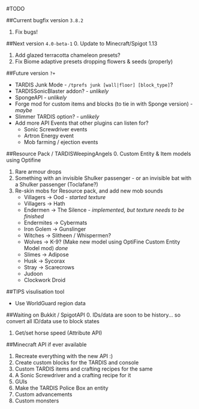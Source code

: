 #TODO

##Current bugfix version `3.8.2`
1. Fix bugs!

##Next version `4.0-beta-1`
0. Update to Minecraft/Spigot 1.13
1. Add glazed terracotta chameleon presets?
2. Fix Biome adaptive presets dropping flowers & seeds (properly)

##Future version `?+`
* TARDIS Junk Mode - `/tprefs junk [wall|floor] [block_type]`?
* TARDISSonicBlaster addon? - _unlikely_
* SpongeAPI - _unlikely_
* Forge mod for custom items and blocks (to tie in with Sponge version) - _maybe_
* Slimmer TARDIS option? - _unlikely_
* Add more API Events that other plugins can listen for?
   * Sonic Screwdriver events
   * Artron Energy event
   * Mob farming / ejection events

##Resource Pack / TARDISWeepingAngels
0. Custom Entity & Item models using Optifine
1. Rare armour drops
2. Something with an invisible Shulker passenger - or an invisible bat with a Shulker passenger (Toclafane?)
3. Re-skin mobs for Resource pack, and add new mob sounds
   * Villagers -> Ood - _started texture_
   * Villagers -> Hath
   * Endermen -> The Silence - _implemented, but texture needs to be finished_
   * Endermites -> Cybermats
   * Iron Golem -> Gunslinger
   * Witches -> Slitheen / Whispermen?
   * Wolves -> K-9? (Make new model using OptiFine Custom Entity Model mod) _done_
   * Slimes -> Adipose
   * Husk -> Sycorax
   * Stray -> Scarecrows
   * Judoon
   * Clockwork Droid
 
##TIPS visulisation tool
* Use WorldGuard region data

##Waiting on Bukkit / SpigotAPI
0. IDs/data are soon to be history... so convert all ID/data use to block states 
1. Get/set horse speed (Attribute API)

##Minecraft API if ever available
1. Recreate everything with the new API :)
2. Create custom blocks for the TARDIS and console
3. Custom TARDIS items and crafting recipes for the same
4. A Sonic Screwdriver and a crafting recipe for it
5. GUIs
6. Make the TARDIS Police Box an entity
7. Custom advancements
8. Custom monsters
